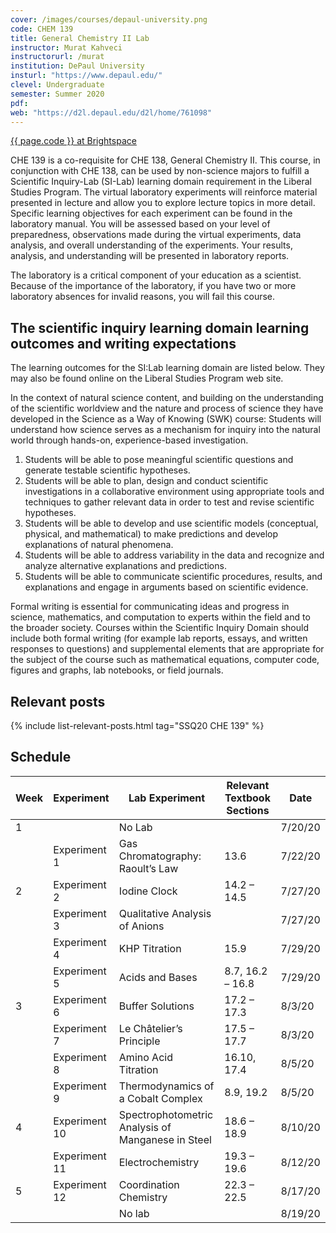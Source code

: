 ```yaml
---
cover: /images/courses/depaul-university.png
code: CHEM 139
title: General Chemistry II Lab
instructor: Murat Kahveci
instructorurl: /murat
institution: DePaul University
insturl: "https://www.depaul.edu/"
clevel: Undergraduate
semester: Summer 2020
pdf:
web: "https://d2l.depaul.edu/d2l/home/761098"
---
```

<a class="button button--outline-warning button--pill button--xs" href="{{ page.web }}">{{ page.code }} at Brightspace</a>

CHE 139 is a co-requisite for CHE 138, General Chemistry II. This course, in conjunction with CHE 138, can be used by non-science majors to fulfill a Scientific Inquiry-Lab (SI-Lab) learning domain requirement in the Liberal Studies Program. The virtual laboratory experiments will reinforce material presented in lecture and allow you to explore lecture topics in more detail. Specific learning objectives for each experiment can be found in the laboratory manual. You will be assessed based on your level of preparedness, observations made during the virtual experiments, data analysis, and overall understanding of the experiments. Your results, analysis, and understanding will be presented in laboratory reports.

The laboratory is a critical component of your education as a scientist. Because of the importance of the laboratory, if you have two or more laboratory absences for invalid reasons, you will fail this course.

## The scientific inquiry learning domain learning outcomes and writing expectations

The learning outcomes for the SI:Lab learning domain are listed below. They may also be found online on the Liberal Studies Program web site.

In the context of natural science content, and building on the understanding of the scientific worldview and the nature and process of science they have developed in the Science as a Way of Knowing (SWK) course:
Students will understand how science serves as a mechanism for inquiry into the natural world through hands-on, experience-based investigation.

1. Students will be able to pose meaningful scientific questions and generate testable scientific hypotheses.
2. Students will be able to plan, design and conduct scientific investigations in a collaborative environment using appropriate tools and techniques to gather relevant data in order to test and revise scientific hypotheses.
3. Students will be able to develop and use scientific models (conceptual, physical, and mathematical) to make predictions and develop explanations of natural phenomena.
4. Students will be able to address variability in the data and recognize and analyze alternative explanations and predictions.
5. Students will be able to communicate scientific procedures, results, and explanations and engage in arguments based on scientific evidence.

Formal writing is essential for communicating ideas and progress in science, mathematics, and computation to experts within the field and to the broader society. Courses within the Scientific Inquiry Domain should include both formal writing (for example lab reports, essays, and written responses to questions) and supplemental elements that are appropriate for the subject of the course such as mathematical equations, computer code, figures and graphs, lab notebooks, or field journals.

## Relevant posts

{% include list-relevant-posts.html tag="SSQ20 CHE 139" %}

## Schedule

| Week                                    | Experiment    | Lab Experiment                                    | Relevant Textbook Sections | Date    |
|-----------------------------------------|---------------|---------------------------------------------------|----------------------------|---------|
| 1                                       |               | No Lab                                            |                            | 7/20/20 |
|                                         | Experiment 1  | Gas Chromatography: Raoult’s Law                  | 13.6                       | 7/22/20 |
| 2                                       | Experiment 2  | Iodine Clock                                      | 14.2 – 14.5                | 7/27/20 |
|                                         | Experiment 3  | Qualitative Analysis of Anions                    |                            | 7/27/20 |
|                                         | Experiment 4  | KHP Titration                                     | 15.9                       | 7/29/20 |
|                                         | Experiment 5  | Acids and Bases                                   | 8.7, 16.2 – 16.8           | 7/29/20 |
| 3                                       | Experiment 6  | Buffer Solutions                                  | 17.2 – 17.3                | 8/3/20  |
|                                         | Experiment 7  | Le Châtelier’s Principle                          | 17.5 – 17.7                | 8/3/20  |
|                                         | Experiment 8  | Amino Acid Titration                              | 16.10, 17.4                | 8/5/20  |
|                                         | Experiment 9  | Thermodynamics of a Cobalt Complex                | 8.9, 19.2                  | 8/5/20  |
| 4                                       | Experiment 10 | Spectrophotometric Analysis of Manganese in Steel | 18.6 – 18.9                | 8/10/20 |
|                                         | Experiment 11 | Electrochemistry                                  | 19.3 – 19.6                | 8/12/20 |
| 5                                       | Experiment 12 | Coordination Chemistry                            | 22.3 – 22.5                | 8/17/20 |
|                                         |               | No lab                                            |                            | 8/19/20 |